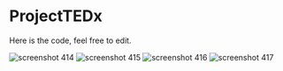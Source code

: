 # ProjectTEDx
Here is the code, feel free to edit.

![screenshot 414](https://user-images.githubusercontent.com/17832859/41806719-f4d63edc-76e0-11e8-9db0-04079761aa52.png)
![screenshot 415](https://user-images.githubusercontent.com/17832859/41806721-f50f772e-76e0-11e8-88a5-7dfd96020f4c.png)
![screenshot 416](https://user-images.githubusercontent.com/17832859/41806722-f548a8aa-76e0-11e8-9fdd-2531723e21ce.png)
![screenshot 417](https://user-images.githubusercontent.com/17832859/41806718-f4921f86-76e0-11e8-95e9-403dd4da16d3.png)
